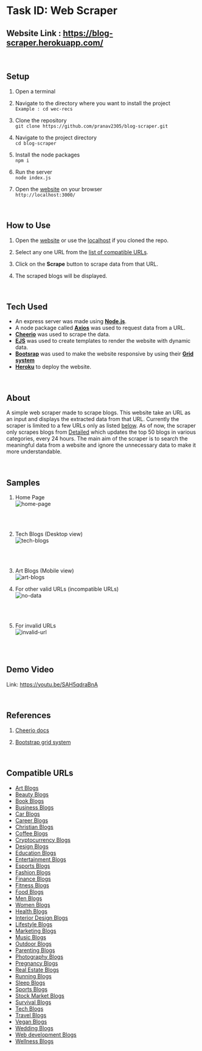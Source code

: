 # Task ID: Web Scraper

## Website Link : https://blog-scraper.herokuapp.com/

<br>

## Setup

1. Open a terminal

2. Navigate to the directory where you want to install the project <br>
`Example : cd wec-recs`

3. Clone the repository <br>
`git clone https://github.com/pranav2305/blog-scraper.git`

4. Navigate to the project directory<br>
`cd blog-scraper`

5. Install the node packages <br>
`npm i`

6. Run the server <br>
`node index.js`

7. Open the [website](http://localhost:3000/) on your browser <br>
`http://localhost:3000/`

<br>

## How to Use

1. Open the [website](https://blog-scraper.herokuapp.com/) or use the [localhost](http://localhost:3000/) if you cloned the repo.

2. Select any one URL from the [list of compatible URLs](#compatible-urls).

3. Click on the **Scrape** button to scrape data from that URL.

4. The scraped blogs will be displayed.

<br>

## Tech Used

- An express server was made using **[Node.js](https://nodejs.org/dist/latest-v16.x/docs/api/)**.
- A node package called **[Axios](https://axios-http.com/docs/api_intro)** was used to request data from a URL.
- **[Cheerio](https://cheerio.js.org/)** was used to scrape the data.
- **[EJS](https://ejs.co/#docs)** was used to create templates to render the website with dynamic data.
- **[Bootsrap](https://getbootstrap.com/docs/4.1/getting-started/introduction/)** was used to make the website responsive by using their **[Grid system](https://getbootstrap.com/docs/4.1/layout/grid/)**
- **[Heroku](https://www.heroku.com)** to deploy the website.

<br>

## About

A simple web scraper made to scrape blogs. This website take an URL as an input and displays the extracted data from that URL. Currently the scraper is limited to a few URLs only as listed [below](#compatible-urls). As of now, the scraper only scrapes blogs from [Detailed](https://detailed.com/) which updates the top 50 blogs in various categories, every 24 hours. The main aim of the scraper is to search the meaningful data from a website and ignore the unnecessary data to make it more understandable.

<br>

## Samples

1. Home Page <br>
![home-page](./images/1.png)
<br>
<br>

2. Tech Blogs (Desktop view)<br>
![tech-blogs](./images/2.png)
<br>
<br>

3. Art Blogs (Mobile view)<br>
![art-blogs](./images/3.png)

4. For other valid URLs (incompatible URLs) <br>
![no-data](./images/4.png)
<br>
<br>

5. For invalid URLs <br>
![invalid-url](./images/5.png)
<br>


<br>

## Demo Video

Link: https://youtu.be/SAH5qdraBnA

<br>

## References

1. [Cheerio docs](https://cheerio.js.org/)

2. [Bootstrap grid system](https://getbootstrap.com/docs/4.1/layout/grid/)

<br>

## Compatible URLs
- [Art Blogs](https://detailed.com/art-blogs/)
- [Beauty Blogs](https://detailed.com/beauty-blogs/)
- [Book Blogs](https://detailed.com/book-blogs/)
- [Business Blogs](https://detailed.com/business-blogs/
)
- [Car Blogs](https://detailed.com/car-blogs/)
- [Career Blogs](https://detailed.com/career-blogs/)
- [Christian Blogs](https://detailed.com/christian-blogs/)
- [Coffee Blogs](https://detailed.com/coffee-blogs/)
- [Cryptocurrency Blogs](https://detailed.com/cryptocurrency-blogs/)
- [Design Blogs](https://detailed.com/design-blogs/)
- [Education Blogs](https://detailed.com/education-blogs/)
- [Entertainment Blogs](https://detailed.com/entertainment-blogs/)
- [Esports Blogs](https://detailed.com/esports-blogs/)
- [Fashion Blogs](https://detailed.com/fashion-blogs/)
- [Finance Blogs](https://detailed.com/finance-blogs/)
- [Fitness Blogs](https://detailed.com/fitness-blogs/)
- [Food Blogs](https://detailed.com/food-blogs/)
- [Men Blogs](https://detailed.com/men-blogs/)
- [Women Blogs](https://detailed.com/women-blogs/)
- [Health Blogs](https://detailed.com/health-blogs/)
- [Interior Design Blogs](https://detailed.com/interior-design-blogs/)
- [Lifestyle Blogs](https://detailed.com/lifestyle-blogs/)
- [Marketing Blogs](https://detailed.com/marketing-blogs/)
- [Music Blogs](https://detailed.com/music-blogs/)
- [Outdoor Blogs](https://detailed.com/outdoor-blogs/)
- [Parenting Blogs](https://detailed.com/parenting-blogs/)
- [Photography Blogs](https://detailed.com/photography-blogs/)
- [Pregnancy Blogs](https://detailed.com/pregnancy-blogs/)
- [Real Estate Blogs](https://detailed.com/real-estate-blogs/)
- [Running Blogs](https://detailed.com/running-blogs/)
- [Sleep Blogs](https://detailed.com/sleep-blogs/)
- [Sports Blogs](https://detailed.com/sports-blogs/)
- [Stock Market Blogs](https://detailed.com/stock-market-blogs/)
- [Survival Blogs](https://detailed.com/survival-blogs/)
- [Tech Blogs](https://detailed.com/tech-blogs/)
- [Travel Blogs](https://detailed.com/travel-blogs/)
- [Vegan Blogs](https://detailed.com/vegan-blogs/)
- [Wedding Blogs](https://detailed.com/wedding-blogs/)
- [Web development Blogs](https://detailed.com/web-development-blogs/)
- [Wellness Blogs](https://detailed.com/wellness-blogs/)